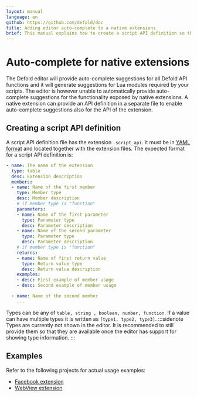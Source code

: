 ```yaml
---
layout: manual
language: en
github: https://github.com/defold/doc
title: Adding editor auto-complete to a native extensions
brief: This manual explains how to create a script API definition so that the Defold editor can provide auto-complete for users of an extension.
---
```


# Auto-complete for native extensions

The Defold editor will provide auto-complete suggestions for all Defold API functions and it will generate suggestions for Lua modules required by your scripts. The editor is however unable to automatically provide auto-complete suggestions for the functionality exposed by native extensions. A native extension can provide an API definition in a separate file to enable auto-complete suggestions also for the API of the extension.


## Creating a script API definition

A script API definition file has the extension `.script_api`. It must be in [YAML format](https://yaml.org/) and located together with the extension files. The expected format for a script API definition is:

```yml
- name: The name of the extension
  type: table
  desc: Extension description
  members:
  - name: Name of the first member
    type: Member type
    desc: Member description
    # if member type is "function"
    parameters:
    - name: Name of the first parameter
      type: Parameter type
      desc: Parameter description
    - name: Name of the second parameter
      type: Parameter type
      desc: Parameter description
    # if member type is "function"
    returns:
    - name: Name of first return value
      type: Return value type
      desc: Return value description
    examples:
    - desc: First example of member usage
    - desc: Second example of member usage

  - name: Name of the second member
    ...
```

Types can be any of `table, string , boolean, number, function`. If a value can have multiple types it is written as `[type1, type2, type3]`.
:::sidenote
Types are currently not shown in the editor. It is recommended to still provide them so that they are available once the editor has support for showing type information.
:::

## Examples

Refer to the following projects for actual usage examples:

* [Facebook extension](https://github.com/defold/extension-facebook/tree/master/facebook/api)
* [WebView extension](https://github.com/defold/extension-webview/blob/master/webview/api/webview.script_api)
